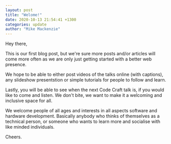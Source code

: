 ```yaml
---
layout: post
title: "Welome!"
date: 2020-10-13 21:54:41 +1300
categories: update
author: "Mike Mackenzie"
---
```


Hey there,

This is our first blog post, but we're sure more posts and/or articles will come more often as we are only just getting started with a better web presence.

We hope to be able to either post videos of the talks online (with captions), any slideshow presentstion or simple tutorials for people to follow and learn.

Lastly, you will be able to see when the next Code Craft talk is, if you would like to come and listen. We don't bite, we want to make it a welcoming and inclusive space for all.

We welcome people of all ages and interests in all aspects software and hardware development. Basically anybody who thinks of themselves as a technical person, or someone who wants to learn more and socialise with like minded individuals.

Cheers.

